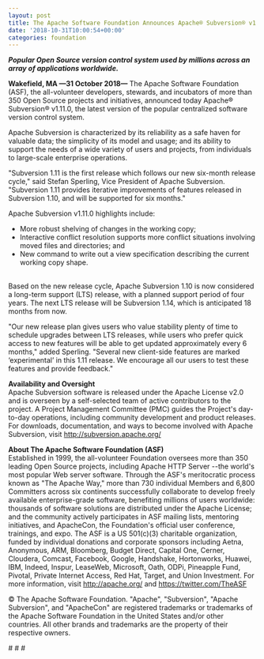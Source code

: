 ```yaml
---
layout: post
title: The Apache Software Foundation Announces Apache® Subversion® v1.11.0
date: '2018-10-31T10:00:54+00:00'
categories: foundation
---
```

<p><strong><em>Popular Open Source version control system used by millions across an array of applications worldwide.</em></strong> </p> 
  <p><strong>
Wakefield, MA —31 October 2018—</strong> The Apache Software Foundation (ASF), the all-volunteer developers, stewards, and incubators of more than 350 Open Source projects and initiatives, announced today Apache® Subversion® v1.11.0, the latest version of the popular centralized software version control system.

</p> 
  <p>Apache Subversion is characterized by its reliability as a safe haven for valuable data; the simplicity of its model and usage; and its ability to support the needs of a wide variety of users and projects, from individuals to large-scale enterprise operations.</p> 
  <p>

&quot;Subversion 1.11 is the first release which follows our new six-month release cycle,&quot; said Stefan Sperling, Vice President of Apache Subversion. &quot;Subversion 1.11 provides iterative improvements of features released in Subversion 1.10, and will be supported for six months.&quot;
</p> 
  <p>
Apache Subversion v1.11.0 highlights include:

</p> 
  <p> </p> 
  <ul> 
    <li>More robust shelving of changes in the working copy;</li> 
    <li>Interactive conflict resolution supports more conflict situations involving moved files and directories; and</li> 
    <li>New command to write out a view specification describing the current working copy shape.</li> 
  </ul> 
  <p><br />Based on the new release cycle, Apache Subversion 1.10 is now considered a long-term support (LTS) release, with a planned support period of four years. The next LTS release will be Subversion 1.14, which is anticipated 18 months from now.

</p> 
  <p>&quot;Our new release plan gives users who value stability plenty of time to schedule upgrades between LTS releases, while users who prefer quick access to new features will be able to get updated approximately every 6 months,&quot; added Sperling. &quot;Several new client-side features are marked ‘experimental’ in this 1.11 release. We encourage all our users to test these features and provide feedback.&quot;

</p> 
  <p><strong>Availability and Oversight<br /></strong>Apache Subversion software is released under the Apache License v2.0 and is overseen by a self-selected team of active contributors to the project. A Project Management Committee (PMC) guides the Project's day-to-day operations, including community development and product releases. For downloads, documentation, and ways to become involved with Apache Subversion, visit <a href="http://subversion.apache.org/">http://subversion.apache.org/</a> </p> 
  <p><strong>About The Apache Software Foundation (ASF)<br /></strong>Established in 1999, the all-volunteer Foundation oversees more than 350 leading Open Source projects, including Apache HTTP Server --the world's most popular Web server software. Through the ASF's meritocratic process known as &quot;The Apache Way,&quot; more than 730 individual Members and 6,800 Committers across six continents successfully collaborate to develop freely available enterprise-grade software, benefiting millions of users worldwide: thousands of software solutions are distributed under the Apache License; and the community actively participates in ASF mailing lists, mentoring initiatives, and ApacheCon, the Foundation's official user conference, trainings, and expo. The ASF is a US 501(c)(3) charitable organization, funded by individual donations and corporate sponsors including Aetna, Anonymous, ARM, Bloomberg, Budget Direct, Capital One, Cerner, Cloudera, Comcast, Facebook, Google, Handshake, Hortonworks, Huawei, IBM, Indeed, Inspur, LeaseWeb, Microsoft, Oath, ODPi, Pineapple Fund, Pivotal, Private Internet Access, Red Hat, Target, and Union Investment. For more information, visit <a href="http://apache.org/">http://apache.org/</a> and <a href="https://twitter.com/TheASF">https://twitter.com/TheASF</a> </p> 
  <p>© The Apache Software Foundation. &quot;Apache&quot;, &quot;Subversion&quot;, &quot;Apache Subversion&quot;, and &quot;ApacheCon&quot; are registered trademarks or trademarks of the Apache Software Foundation in the United States and/or other countries. All other brands and trademarks are the property of their respective owners.
</p> 
  <p>
# # #</p>
